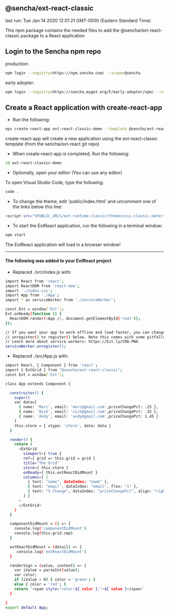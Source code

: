 ## @sencha/ext-react-classic

last run: Tue Jan 14 2020 12:01:21 GMT-0500 (Eastern Standard Time)

This npm package contains the needed files to add the @sencha/ext-react-classic package to a React application

## Login to the Sencha npm repo

production:

```sh
npm login --registry=https://npm.sencha.com/ --scope=@sencha
```

early adopter:

```sh
npm login --registry=https://sencha.myget.org/F/early-adopter/npm/ --scope=@sencha
```

## Create a React application with create-react-app

- Run the following:

```sh
npx create-react-app ext-react-classic-demo --template @sencha/ext-react-classic
```

create-react-app will create a new application using the ext-react-classic template
(from the sencha/ext-react git repo)

- When create-react-app is completed, Run the following:

```sh
cd ext-react-classic-demo
```

- Optionally, open your editor (You can use any editor)

To open Visual Studio Code, type the following:

```sh
code .
```

- To change the theme, edit 'public/index.html' and uncomment one of the links below this line:

```sh
<script src="%PUBLIC_URL%/ext-runtime-classic/themes/css.classic.material.js"></script>
```

- To start the ExtReact application, run the following in a terminal window:

```sh
npm start
```

The ExtReact application will load in a browser window!

<hr>

#### The following was added to your ExtReact project

- Replaced ./src/index.js with:

```sh
import React from 'react';
import ReactDOM from 'react-dom';
import './index.css';
import App from './App';
import * as serviceWorker from './serviceWorker';

const Ext = window['Ext'];
Ext.onReady(function () {
  ReactDOM.render(<App />, document.getElementById('root'));
});

// If you want your app to work offline and load faster, you can change
// unregister() to register() below. Note this comes with some pitfalls.
// Learn more about service workers: https://bit.ly/CRA-PWA
serviceWorker.unregister();

```

- Replaced ./src/App.js with:

```sh
import React, { Component } from 'react';
import { ExtGrid } from "@sencha/ext-react-classic";
const Ext = window['Ext'];

class App extends Component {

  constructor() {
    super()
    var data=[
      { name: 'Marc', email: 'marc@gmail.com',priceChangePct: .25 },
      { name: 'Nick', email: 'nick@gmail.com',priceChangePct: .35 },
      { name: 'Andy', email: 'andy@gmail.com',priceChangePct: 1.45 }
    ]
    this.store = { xtype: 'store', data: data }
  }

  render() {
    return (
      <ExtGrid
        viewport={ true }
        ref={ grid => this.grid = grid }
        title="The Grid"
        store={ this.store }
        onReady={ this.extReactDidMount }
        columns={ [
          { text: "name", dataIndex: "name" },
          { text: "email", dataIndex: "email", flex: "1" },
          { text: "% Change", dataIndex: "priceChangePct", align: "right", renderer: this.renderSign }
        ] }
      >
      </ExtGrid>
    )
  }

  componentDidMount = () => {
    console.log('componentDidMount')
    console.log(this.grid.cmp)
  }

  extReactDidMount = (detail) => {
     console.log('extReactDidMount')
  }

  renderSign = (value, context) => {
    var iValue = parseInt(value);
    var color;
    if (iValue > 0) { color = 'green'; }
    else { color = 'red'; }
    return `<span style="color:${ color };">${ value }</span>`
  }

}
export default App;

```

